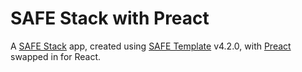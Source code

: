 # SAFE Stack with Preact

A [SAFE Stack](https://safe-stack.github.io/) app, created using [SAFE Template](https://safe-stack.github.io/docs/template-overview/) v4.2.0, with [Preact](https://preactjs.com/) swapped in for React.
